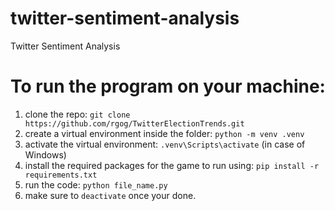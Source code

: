 # twitter-sentiment-analysis
Twitter Sentiment Analysis

# To run the program on your machine:
1. clone the repo: `git clone https://github.com/rgog/TwitterElectionTrends.git`
2. create a virtual environment inside the folder: `python -m venv .venv`
3. activate the virtual environment: `.venv\Scripts\activate` (in case of Windows)
4. install the required packages for the game to run using: `pip install -r requirements.txt`
5. run the code: `python file_name.py`
6. make sure to `deactivate` once your done.
